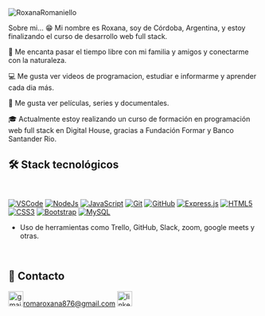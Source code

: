 
<img src="https://st2.depositphotos.com/1802620/7621/v/450/depositphotos_76219907-stock-illustration-programming-work-concept.jpg" alt="RoxanaRomaniello">

<br>

Sobre mi...
😁 Mi nombre es Roxana, soy de Córdoba, Argentina, y estoy finalizando el curso de desarrollo web full stack.

👫 Me encanta pasar el tiempo libre con mi familia y amigos y conectarme con la naturaleza.

💻 Me gusta ver videos de programacion, estudiar e informarme y aprender cada dia más.

🍿 Me gusta ver películas, series y documentales.

🎓 Actualmente estoy realizando un curso de formación en programación web full stack en Digital House, gracias a Fundación Formar y Banco Santander Rio.


## 🛠 Stack tecnológicos

<br>

<a href="https://github.com/roxannerbr"><img src="http://img.shields.io/badge/-VS%20Code-007ACC?style=flat&logo=visual%20studio%20code&logoColor=white" alt="VSCode"></a>
<a href="https://github.com/roxannerbr"><img src="https://img.shields.io/badge/-Node.js-3C873A?style=flat&logo=Node.js&logoColor=white" alt="NodeJs"></a>
<a href="https://github.com/roxannerbr"><img src="https://img.shields.io/badge/-JavaScript-eed718?style=flat&logo=javascript&logoColor=ffffff" alt="JavaScript"></a>
<a href="https://github.com/roxannerbr"><img src="http://img.shields.io/badge/-Git-F1502F?style=flat&logo=git&logoColor=FFFFFF" alt="Git"></a>
<a href="https://github.com/roxannerbr"><img src="http://img.shields.io/badge/-Github-000000?style=flat&logo=github&logoColor=FFFFFF" alt="GitHub"></a>
<a href="https://github.com/roxannerbr"><img src="https://img.shields.io/badge/-Express.js-787878?style=flat" alt="Express.js"></a>
<a href="https://github.com/roxannerbr"><img src ="https://img.shields.io/badge/-HTML5-E34F26?style=flat&logo=html5&logoColor=white" alt="HTML5"></a>
<a href="https://github.com/roxannerbr"><img src ="https://img.shields.io/badge/-CSS3-1572B6?style=flat&logo=css3&logoColor=white" alt="CSS3"></a>
<a href="https://github.com/roxannerbr"><img src="https://img.shields.io/badge/-Bootstrap-563D7C?style=flat&logo=bootstrap&logoColor=white" alt="Bootstrap"></a>
<a href="https://github.com/roxannerbr"><img src="https://img.shields.io/badge/-MySQL-F29111?style=flat&logo=mysql&logoColor=FFFFFF" alt="MySQL"></a>
<!-- <a href="https://github.com/roxannerbr"><img src="https://img.shields.io/badge/-React-000000?style=flat&logo=react&logoColor=00c8ff" alt="React"></a> -->

* Uso de herramientas como Trello, GitHub, Slack, zoom, google meets y otras.

<br>

## 🤝 Contacto

<a href="https://mail.google.com"><img src="https://encrypted-tbn0.gstatic.com/images?q=tbn:ANd9GcTvJRR-U9ypdUmfQPO5qLWJQTohAtjMB-4Zf4__wbTP3MaW3H-aDBdO9OvF7hhhHfFTuzI&usqp=CAU" width=30px heigth=30px alt="gmail">romaroxana876@gmail.com</a>
<a href="https://www.linkedin.com/in/roxana-romaniello-49134a232"><img src="https://cdn-icons-png.flaticon.com/512/174/174857.png" width=30px heigth=30px alt="linkedin"></a>

<br>  